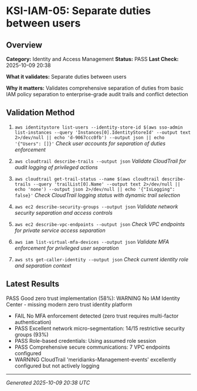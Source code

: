 # KSI-IAM-05: Separate duties between users

## Overview

**Category:** Identity and Access Management
**Status:** PASS
**Last Check:** 2025-10-09 20:38

**What it validates:** Separate duties between users

**Why it matters:** Validates comprehensive separation of duties from basic IAM policy separation to enterprise-grade audit trails and conflict detection

## Validation Method

1. `aws identitystore list-users --identity-store-id $(aws sso-admin list-instances --query 'Instances[0].IdentityStoreId' --output text 2>/dev/null || echo 'd-9067ccc0fb') --output json || echo '{"Users": []}'`
   *Check user accounts for separation of duties enforcement*

2. `aws cloudtrail describe-trails --output json`
   *Validate CloudTrail for audit logging of privileged actions*

3. `aws cloudtrail get-trail-status --name $(aws cloudtrail describe-trails --query 'trailList[0].Name' --output text 2>/dev/null || echo 'none') --output json 2>/dev/null || echo '{"IsLogging": false}'`
   *Check CloudTrail logging status with dynamic trail selection*

4. `aws ec2 describe-security-groups --output json`
   *Validate network security separation and access controls*

5. `aws ec2 describe-vpc-endpoints --output json`
   *Check VPC endpoints for private service access separation*

6. `aws iam list-virtual-mfa-devices --output json`
   *Validate MFA enforcement for privileged user separation*

7. `aws sts get-caller-identity --output json`
   *Check current identity role and separation context*

## Latest Results

PASS Good zero trust implementation (58%): WARNING No IAM Identity Center - missing modern zero trust identity platform
- FAIL No MFA enforcement detected (zero trust requires multi-factor authentication)
- PASS Excellent network micro-segmentation: 14/15 restrictive security groups (93%)
- PASS Role-based credentials: Using assumed role session
- PASS Comprehensive secure communications: 7 VPC endpoints configured
- WARNING CloudTrail 'meridianks-Management-events' excellently configured but not actively logging

---
*Generated 2025-10-09 20:38 UTC*